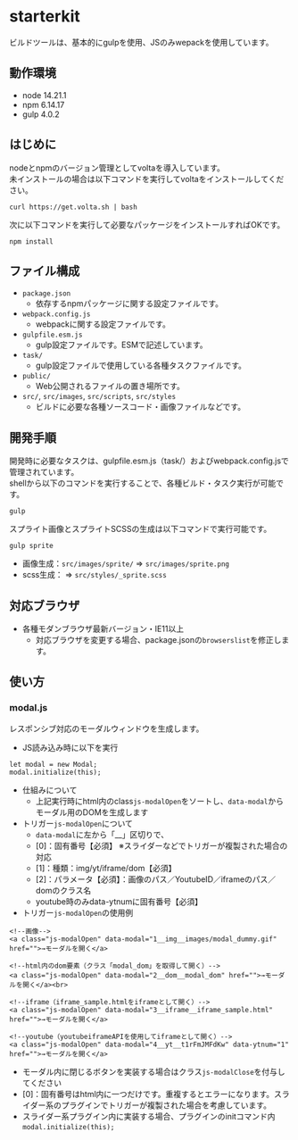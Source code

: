 # starterkit
ビルドツールは、基本的にgulpを使用、JSのみwepackを使用しています。
## 動作環境
* node 14.21.1
* npm 6.14.17
* gulp 4.0.2

## はじめに
nodeとnpmのバージョン管理としてvoltaを導入しています。  
未インストールの場合は以下コマンドを実行してvoltaをインストールしてください。
```
curl https://get.volta.sh | bash
```

次に以下コマンドを実行して必要なパッケージをインストールすればOKです。
```
npm install
```
## ファイル構成
* `package.json`
  * 依存するnpmパッケージに関する設定ファイルです。
* `webpack.config.js`
  * webpackに関する設定ファイルです。
* `gulpfile.esm.js`
  * gulp設定ファイルです。ESMで記述しています。
* `task/`
  * gulp設定ファイルで使用している各種タスクファイルです。
* `public/`
  * Web公開されるファイルの置き場所です。
* `src/`, `src/images`, `src/scripts`, `src/styles`
  * ビルドに必要な各種ソースコード・画像ファイルなどです。
## 開発手順
開発時に必要なタスクは、gulpfile.esm.js（task/）およびwebpack.config.jsで管理されています。  
shellから以下のコマンドを実行することで、各種ビルド・タスク実行が可能です。
```
gulp
```
スプライト画像とスプライトSCSSの生成は以下コマンドで実行可能です。
```
gulp sprite
```
* 画像生成：`src/images/sprite/` ⇒ `src/images/sprite.png`
* scss生成： ⇒ `src/styles/_sprite.scss`

## 対応ブラウザ
* 各種モダンブラウザ最新バージョン・IE11以上
  * 対応ブラウザを変更する場合、package.jsonの`browserslist`を修正します。

## 使い方
### modal.js
レスポンシブ対応のモーダルウィンドウを生成します。
* JS読み込み時に以下を実行
```
let modal = new Modal;
modal.initialize(this);
```
* 仕組みについて
  * 上記実行時にhtml内のclass`js-modalOpen`をソートし、`data-modal`からモーダル用のDOMを生成します
* トリガー`js-modalOpen`について
  * `data-modal`に左から「__」区切りで、
  * [0]：固有番号【必須】 ※スライダーなどでトリガーが複製された場合の対応
  * [1]：種類：img/yt/iframe/dom【必須】
  * [2]：パラメータ【必須】：画像のパス／YoutubeID／iframeのパス／domのクラス名
  * youtube時のみdata-ytnumに固有番号【必須】
* トリガー`js-modalOpen`の使用例
```
<!--画像-->
<a class="js-modalOpen" data-modal="1__img__images/modal_dummy.gif" href="">→モーダルを開く</a>

<!--html内のdom要素（クラス「modal_dom」を取得して開く）-->
<a class="js-modalOpen" data-modal="2__dom__modal_dom" href="">→モーダルを開く</a><br>

<!--iframe（iframe_sample.htmlをiframeとして開く）-->
<a class="js-modalOpen" data-modal="3__iframe__iframe_sample.html" href="">→モーダルを開く</a>

<!--youtube（youtubeiframeAPIを使用してiframeとして開く）-->
<a class="js-modalOpen" data-modal="4__yt__t1rFmJMFdKw" data-ytnum="1" href="">→モーダルを開く</a>
```
* モーダル内に閉じるボタンを実装する場合はクラス`js-modalClose`を付与してください
* [0]：固有番号はhtml内に一つだけです。重複するとエラーになります。スライダー系のプラグインでトリガーが複製された場合を考慮しています。
* スライダー系プラグイン内に実装する場合、プラグインのinitコマンド内`modal.initialize(this);`

